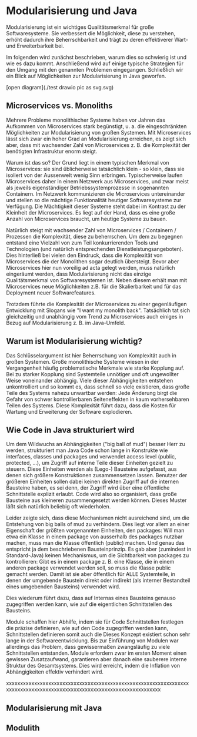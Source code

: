 # Modularisierung und Java

Modularisierung ist ein wichtiges Qualitätsmerkmal für große Softwaresysteme. Sie verbessert die Möglichkeit, diese zu verstehen, erhöht dadurch ihre Beherrschbarkeit und trägt zu deren effektiverer Wart- und Erweiterbarkeit bei. 

Im folgenden wird zunächst beschrieben, warum dies so schwierig ist und wie es dazu kommt. Anschließend wird auf einige typische Strategien für den Umgang mit den genannten Problemen eingegangen. Schließlich wir ein Blick auf Möglichkeiten zur Modularisierung in Java geworfen.

[open diagram](./test drawio pic as svg.svg)

## Microservices vs. Monoliths

Mehrere Probleme monolithischer Systeme haben vor Jahren das Aufkommen von Microservices stark begünstigt, u. a. die
eingeschränkten Möglichkeiten zur Modularisierung von großen Systemen. Mit Microservices lässt sich zwar ein hoher Grad
an Modularisierung erreichen, es zeigt sich aber, dass mit wachsender Zahl von Microservices z. B. die Komplexität der
benötigten Infrastruktur enorm steigt.

Warum ist das so? Der Grund liegt in einem typischen Merkmal von Microservices: sie sind üblicherweise tatsächlich
klein - so klein, dass sie isoliert von der Aussenwelt wenig Sinn erbringen. Typischerweise laufen Microservices daher
in einem Netzwerk aus Microservices, und zwar meist als jeweils eigenständiger Betriebssystemprozesse in sogenannten
Containern. Im Netzwerk kommunizieren die Microservices untereinander und stellen so die mächtige Funktionalität
heutiger Softwaresysteme zur Verfügung. Die Mächtigkeit dieser Systeme steht dabei im Kontrast zu der Kleinheit der
Microservices. Es liegt auf der Hand, dass es eine große Anzahl von Microservices braucht, um heutige Systeme zu
bauen.

Natürlich steigt mit wachsender Zahl von Microservices / Containern / Prozessen die Komplexität, diese zu beherrschen.
Um dem zu begegnen entstand eine Vielzahl von zum Teil konkurrierenden Tools und Technologien (und natürlich
entsprechenden Dienstleistungsangeboten). Dies hinterließ bei vielen den Eindruck, dass die Komplexität von Microservices
die der Monolithen sogar deutlich übersteigt. Bevor aber Microservices hier nun voreilig ad acta gelegt werden, muss
natürlich eingeräumt werden, dass Modularisierung nicht das einzige Qualitätsmerkmal von Softwaresystemen ist. Neben
diesem erhält man mit Microservices neue Möglichkeiten z.B. für die Skalierbarkeit und für das Deployment neuer
Softwarefeatures.

Trotzdem führte die Komplexität der Microservices zu einer gegenläufigen Entwicklung mit Slogans wie "I want my monolith
back". Tatsächlich tat sich gleichzeitig und unabhängig vom Trend zu Microservices auch einiges in Bezug auf
Modularisierung z. B. im Java-Umfeld.

## Warum ist Modularisierung wichtig?

Das Schlüsselargument ist hier Beherrschung von Komplexität auch in großen Systemen. Große monolithische Systeme wiesen
in der Vergangenheit häufig problematische Merkmale wie starke Kopplung auf. Bei zu starker Kopplung sind Systemteile
unnötiger und oft ungewollter Weise voneinander abhängig. Viele dieser Abhängigkeiten entstehen unkontrolliert und so
kommt es, dass schnell so viele existieren, dass große Teile des Systems nahezu unwartbar werden: Jede Änderung birgt
die Gefahr von schwer kontrollierbaren Seiteneffekten in kaum vorhersehbaren Teilen des Systems. Diese Komplexität führt
dazu, dass die Kosten für Wartung und Erweiterung der Software explodieren.

## Wie Code in Java strukturiert wird

Um dem Wildwuchs an Abhängigkeiten ("big ball of mud") besser Herr zu werden, strukturiert man Java Code schon lange in
Konstrukte wie interfaces, classes und packages und verwendet access level (public, protected, ...), um Zugriff auf
interne Teile dieser Einheiten gezielt zu steuern. Diese Einheiten werden als (Lego-) Bausteine aufgefasst, aus denen
sich größere Konstruktionen zusammensetzen lassen. Benutzer der größeren Einheiten sollen dabei keinen direkten Zugriff
auf die internen Bausteine haben, es sei denn, der Zugriff wird über eine öffentliche Schnittstelle explizit erlaubt.
Code wird also so organisiert, dass große Bausteine aus kleineren zusammengesetzt werden können. Dieses Muster läßt sich
natürlich beliebig oft wiederholen.

Leider zeigte sich, dass diese Mechanismen nicht ausreichend sind, um die Entstehung von big balls of mud zu
verhindern. Dies liegt vor allem an einer Eigenschaft der größten vorgenannten Einheiten, den packages: Will man etwa
ein Klasse in einem package von ausserhalb des packages nutzbar machen, muss man die Klasse öffentlich (public) machen.
Und genau das entspricht ja dem beschriebenen Bausteinprinzip. Es gab aber (zumindest in Standard-Java) keinen
Mechanismus, um die Sichtbarkeit von packages zu kontrollieren: Gibt es in einem package z. B. eine Klasse, die in einem
anderen package verwendet werden soll, so muss die Klasse public gemacht werden. Damit ist sie aber öffentlich für ALLE
Systemteile, in denen der umgebende Baustein direkt oder indirekt (als interner Bestandteil eines umgebenden Bausteins)
verwendet wird.

Dies wiederum führt dazu, dass auf Internas eines Bausteins genauso zugegriffen werden kann, wie auf die eigentlichen
Schnittstellen des Bausteins.

Module schaffen hier Abhilfe, indem sie für Code Schnittstellen festlegen die präzise definieren, wie auf den Code
zugegriffen werden kann, Schnittstellen definieren somit auch die Dieses Konzept existiert schon sehr lange in der Softwareentwicklung. Bis zur Einführung von
Modulen war allerdings das Problem, dass gewissermaßen zwangsläufig zu viele Schnittstellen entstanden.
Module erfordern zwar im ersten Moment einen gewissen Zusatzaufwand, garantieren aber danach eine sauberere interne
Struktur des Gesamtsystems. Dies wird erreicht, indem die Inflation von Abhängigkeiten effektiv verhindert wird.

xxxxxxxxxxxxxxxxxxxxxxxxxxxxxxxxxxxxxxxxxxxxxxxxxxxxxxxxxxxxxxxxxxxxxxxxxxxxxxxxxxxxxxxxxxxxxxxxxxxxxxxxxxxxxxxxxxxxxxxx

## Modularisierung mit Java



## Modulith
